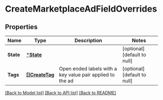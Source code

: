 # CreateMarketplaceAdFieldOverrides

## Properties
Name | Type | Description | Notes
------------ | ------------- | ------------- | -------------
**State** | [***State**](State.md) |  | [optional] [default to null]
**Tags** | [**[]CreateTag**](CreateTag.md) | Open ended labels with a key value pair applied to the ad | [optional] [default to null]

[[Back to Model list]](../README.md#documentation-for-models) [[Back to API list]](../README.md#documentation-for-api-endpoints) [[Back to README]](../README.md)

